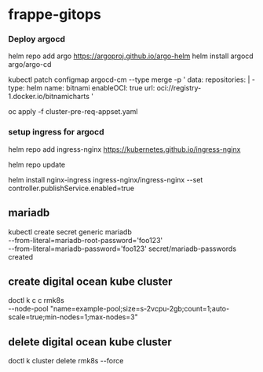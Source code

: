 # frappe-gitops
### Deploy argocd

helm repo add argo https://argoproj.github.io/argo-helm
helm install argocd argo/argo-cd


kubectl patch configmap argocd-cm --type merge -p '
data:
  repositories: |
    - type: helm
      name: bitnami
      enableOCI: true
      url: oci://registry-1.docker.io/bitnamicharts
'

oc apply -f cluster-pre-req-appset.yaml


### setup ingress for argocd

helm repo add ingress-nginx https://kubernetes.github.io/ingress-nginx

helm repo update

helm install nginx-ingress ingress-nginx/ingress-nginx --set controller.publishService.enabled=true

## mariadb

kubectl create secret generic mariadb \
    --from-literal=mariadb-root-password='foo123' \
    --from-literal=mariadb-password='foo123'
secret/mariadb-passwords created


## create digital ocean kube cluster
doctl k c c rmk8s \
  --node-pool "name=example-pool;size=s-2vcpu-2gb;count=1;auto-scale=true;min-nodes=1;max-nodes=3"

## delete digital ocean kube cluster

doctl k cluster delete rmk8s --force

